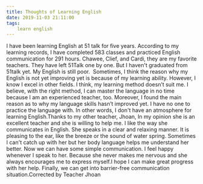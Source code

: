 ```yaml
---
title: Thoughts of Learning English
date: 2019-11-03 21:11:00
tags:
    learn english
---
```

I have been learning English at 51 talk for five years. According to my learning records, I have completed 583 classes and practiced English communication for 291 hours. Chawee, Clief, and Cardi, they are my favorite teachers. They have left 51Talk one by one. But I haven't graduated from 51talk yet. My English is still poor.  Sometimes, I think the reason why my English is not yet improving yet is because of my learning ability. However, I know I excel in other fields. I think, my learning method doesn’t suit me. I believe, with the right method, I can master the language in no time because I am an experienced teacher, too. Moreover, I found the main reason as to why my language skills hasn’t improved yet. I have no one to practice the language with. In other words, I don't have an atmosphere for learning English.Thanks to my other teacher, Jhoan, In my opinion she is an excellent teacher and she is willing to help me. I like the way she communicates in English. She speaks in a clear and relaxing manner. It is pleasing to the ear, like the breeze or the sound of water spring. Sometimes I can't catch up with her but her body language helps me understand her better. Now we can have some simple communication. I feel happy whenever I speak to her. Because she never makes me nervous and she always encourages me to express myself.I hope I can make great progress with her help. Finally, we can get into barrier-free communication situation.Corrected by Teacher Jhoan